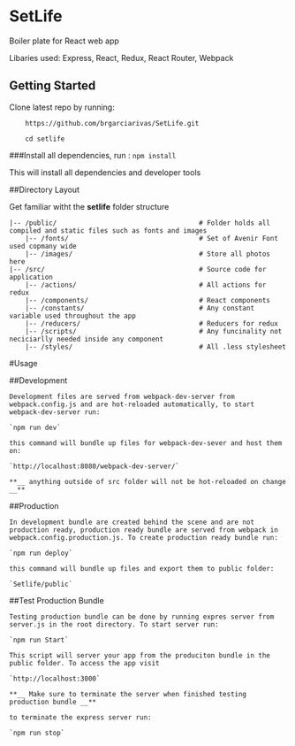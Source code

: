 # SetLife

Boiler plate for React web app

Libaries used: Express, React, Redux, React Router, Webpack


## Getting Started

Clone latest repo by running:

```
	https://github.com/brgarciarivas/SetLife.git

	cd setlife

```	

###Install all dependencies, run : `npm install` 

This will install all dependencies and developer tools

##Directory Layout

Get familiar witht the **setlife** folder structure

```
|-- /public/                                    # Folder holds all compiled and static files such as fonts and images
	|-- /fonts/									# Set of Avenir Font used copmany wide
	|-- /images/								# Store all photos here
|-- /src/										# Source code for application
	|-- /actions/								# All actions for redux 
	|-- /components/							# React components
	|-- /constants/								# Any constant variable used throughout the app
	|-- /reducers/								# Reducers for redux
	|-- /scripts/								# Any funcinality not neciciarlly needed inside any component
	|-- /styles/								# All .less stylesheet
```

#Usage

##Development

	Development files are served from webpack-dev-server from webpack.config.js and are hot-reloaded automatically, to start webpack-dev-server run:

	`npm run dev`

	this command will bundle up files for webpack-dev-sever and host them on: 

	`http://localhost:8080/webpack-dev-server/`

	**__ anything outside of src folder will not be hot-reloaded on change __**

##Production	

	In development bundle are created behind the scene and are not production ready, production ready bundle are served from webpack in webpack.config.production.js. To create production ready bundle run: 

	`npm run deploy`

	this command will bundle up files and export them to public folder:

	`Setlife/public`

##Test Production Bundle

	Testing production bundle can be done by running expres server from server.js in the root directory. To start server run:

	`npm run Start`

	This script will server your app from the produciton bundle in the public folder. To access the app visit 

	`http://localhost:3000`

	**__ Make sure to terminate the server when finished testing production bundle __**

	to terminate the express server run:

	`npm run stop`







